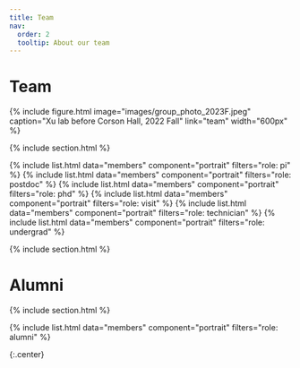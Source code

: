 ```yaml
---
title: Team
nav:
  order: 2
  tooltip: About our team
---
```


# <i class="fas fa-users"></i>Team

{%
  include figure.html
  image="images/group_photo_2023F.jpeg"
  caption="Xu lab before Corson Hall, 2022 Fall"
  link="team"
  width="600px"
%}


{% include section.html %}

{%
  include list.html
  data="members"
  component="portrait"
  filters="role: pi"
%}
{%
  include list.html
  data="members"
  component="portrait"
  filters="role: postdoc"
%}
{%
  include list.html
  data="members"
  component="portrait"
  filters="role: phd"
%}
{%
  include list.html
  data="members"
  component="portrait"
  filters="role: visit"
%}
{%
  include list.html
  data="members"
  component="portrait"
  filters="role: technician"
%}
{%
  include list.html
  data="members"
  component="portrait"
  filters="role: undergrad"
%}



{% include section.html %}

# <i class="fas fa-users"></i>Alumni

{% include section.html %}

{%
  include list.html
  data="members"
  component="portrait"
  filters="role: alumni" 
%}

{:.center}


